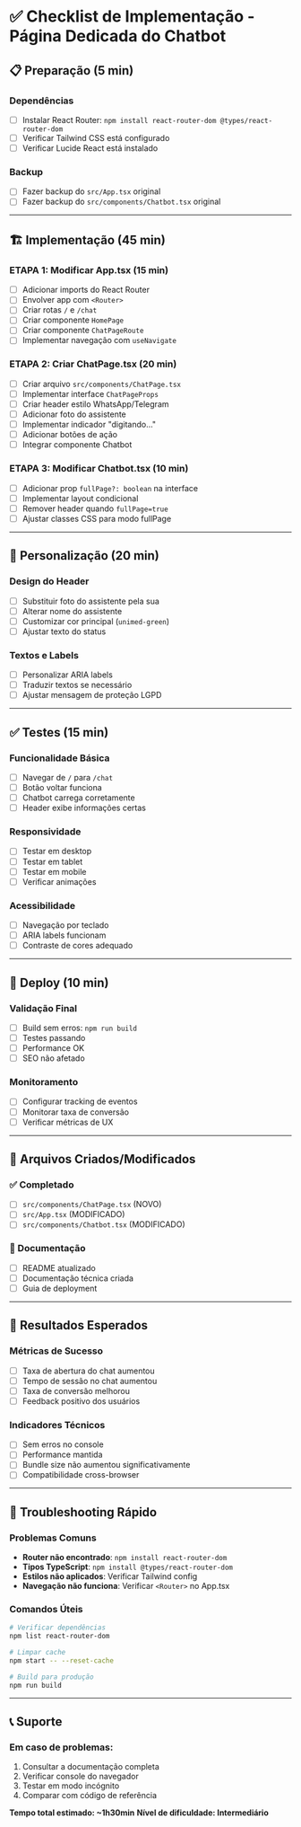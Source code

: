 # ✅ Checklist de Implementação - Página Dedicada do Chatbot

## 📋 Preparação (5 min)

### Dependências
- [ ] Instalar React Router: `npm install react-router-dom @types/react-router-dom`
- [ ] Verificar Tailwind CSS está configurado
- [ ] Verificar Lucide React está instalado

### Backup
- [ ] Fazer backup do `src/App.tsx` original
- [ ] Fazer backup do `src/components/Chatbot.tsx` original

---

## 🏗️ Implementação (45 min)

### ETAPA 1: Modificar App.tsx (15 min)
- [ ] Adicionar imports do React Router
- [ ] Envolver app com `<Router>`
- [ ] Criar rotas `/` e `/chat`
- [ ] Criar componente `HomePage`
- [ ] Criar componente `ChatPageRoute`
- [ ] Implementar navegação com `useNavigate`

### ETAPA 2: Criar ChatPage.tsx (20 min)
- [ ] Criar arquivo `src/components/ChatPage.tsx`
- [ ] Implementar interface `ChatPageProps`
- [ ] Criar header estilo WhatsApp/Telegram
- [ ] Adicionar foto do assistente
- [ ] Implementar indicador "digitando..."
- [ ] Adicionar botões de ação
- [ ] Integrar componente Chatbot

### ETAPA 3: Modificar Chatbot.tsx (10 min)
- [ ] Adicionar prop `fullPage?: boolean` na interface
- [ ] Implementar layout condicional
- [ ] Remover header quando `fullPage=true`
- [ ] Ajustar classes CSS para modo fullPage

---

## 🎨 Personalização (20 min)

### Design do Header
- [ ] Substituir foto do assistente pela sua
- [ ] Alterar nome do assistente
- [ ] Customizar cor principal (`unimed-green`)
- [ ] Ajustar texto do status

### Textos e Labels
- [ ] Personalizar ARIA labels
- [ ] Traduzir textos se necessário
- [ ] Ajustar mensagem de proteção LGPD

---

## ✅ Testes (15 min)

### Funcionalidade Básica
- [ ] Navegar de `/` para `/chat`
- [ ] Botão voltar funciona
- [ ] Chatbot carrega corretamente
- [ ] Header exibe informações certas

### Responsividade
- [ ] Testar em desktop
- [ ] Testar em tablet
- [ ] Testar em mobile
- [ ] Verificar animações

### Acessibilidade
- [ ] Navegação por teclado
- [ ] ARIA labels funcionam
- [ ] Contraste de cores adequado

---

## 🚀 Deploy (10 min)

### Validação Final
- [ ] Build sem erros: `npm run build`
- [ ] Testes passando
- [ ] Performance OK
- [ ] SEO não afetado

### Monitoramento
- [ ] Configurar tracking de eventos
- [ ] Monitorar taxa de conversão
- [ ] Verificar métricas de UX

---

## 📁 Arquivos Criados/Modificados

### ✅ Completado
- [ ] `src/components/ChatPage.tsx` (NOVO)
- [ ] `src/App.tsx` (MODIFICADO)
- [ ] `src/components/Chatbot.tsx` (MODIFICADO)

### 📝 Documentação
- [ ] README atualizado
- [ ] Documentação técnica criada
- [ ] Guia de deployment

---

## 🎯 Resultados Esperados

### Métricas de Sucesso
- [ ] Taxa de abertura do chat aumentou
- [ ] Tempo de sessão no chat aumentou
- [ ] Taxa de conversão melhorou
- [ ] Feedback positivo dos usuários

### Indicadores Técnicos
- [ ] Sem erros no console
- [ ] Performance mantida
- [ ] Bundle size não aumentou significativamente
- [ ] Compatibilidade cross-browser

---

## 🔧 Troubleshooting Rápido

### Problemas Comuns
- **Router não encontrado**: `npm install react-router-dom`
- **Tipos TypeScript**: `npm install @types/react-router-dom`
- **Estilos não aplicados**: Verificar Tailwind config
- **Navegação não funciona**: Verificar `<Router>` no App.tsx

### Comandos Úteis
```bash
# Verificar dependências
npm list react-router-dom

# Limpar cache
npm start -- --reset-cache

# Build para produção
npm run build
```

---

## 📞 Suporte

### Em caso de problemas:
1. Consultar a documentação completa
2. Verificar console do navegador
3. Testar em modo incógnito
4. Comparar com código de referência

**Tempo total estimado: ~1h30min**
**Nível de dificuldade: Intermediário**
